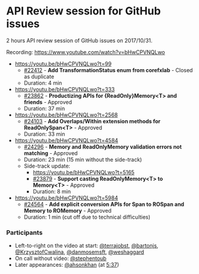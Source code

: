 # API Review session for GitHub issues

2 hours API review session of GitHub issues on 2017/10/31.

Recording: https://www.youtube.com/watch?v=bHwCPVNQLwo

* https://youtu.be/bHwCPVNQLwo?t=99
  * [#22412](https://github.com/dotnet/corefx/issues/22412) - **Add TransformationStatus enum from corefxlab** - Closed as duplicate
  * Duration: 4 min
* https://youtu.be/bHwCPVNQLwo?t=333
  * [#23862](https://github.com/dotnet/corefx/issues/23862) - **Productizing APIs for {ReadOnly}Memory\<T\> and friends** - Approved
  * Duration: 37 min
* https://youtu.be/bHwCPVNQLwo?t=2568
  * [#24103](https://github.com/dotnet/corefx/issues/24103) - **Add Overlaps/Within extension methods for ReadOnlySpan\<T\>** - Approved
  * Duration: 33 min
* https://youtu.be/bHwCPVNQLwo?t=4584
  * [#24296](https://github.com/dotnet/corefx/issues/24296) - **Memory and ReadOnlyMemory validation errors not matching** - Approved
  * Duration: 23 min (15 min without the side-track)
  * Side-track update:
      * https://youtu.be/bHwCPVNQLwo?t=5165
      * [#23879](https://github.com/dotnet/corefx/issues/23879) - **Support casting ReadOnlyMemory\<T\> to Memory\<T\>** - Approved
      * Duration: 8 min
* https://youtu.be/bHwCPVNQLwo?t=5984
  * [#24564](https://github.com/dotnet/corefx/issues/24564) - **Add explicit conversion APIs for Span to ROSpan and Memory to ROMemory** - Approved
  * Duration: 1 min (cut off due to technical difficulties)


### Participants

  * Left-to-right on the video at start: [@terrajobst](https://github.com/terrajobst), [@bartonjs](https://github.com/bartonjs), [@KrzysztofCwalina](https://github.com/KrzysztofCwalina), [@danmosemsft](https://github.com/danmosemsft), [@weshaggard](https://github.com/weshaggard)
  * On call without video: [@stephentoub](https://github.com/stephentoub)
  * Later appearances: [@ahsonkhan](https://github.com/ahsonkhan) (at [5:37](https://youtu.be/bHwCPVNQLwo?t=337))
